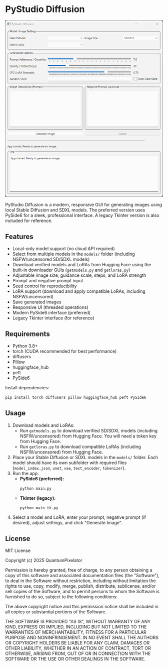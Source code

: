 
# PyStudio Diffusion

![Screenshot of PyStudio Diffusion](screenshot.png)

PyStudio Diffusion is a modern, responsive GUI for generating images using local Stable Diffusion and SDXL models. The preferred version uses PySide6 for a sleek, professional interface. A legacy Tkinter version is also included for reference.


## Features
- Local-only model support (no cloud API required)
- Select from multiple models in the `models/` folder (including NSFW/uncensored SD/SDXL models)
- Download verified models and LoRAs from Hugging Face using the built-in downloader GUIs (`getmodels.py` and `getloras.py`)
- Adjustable image size, guidance scale, steps, and LoRA strength
- Prompt and negative prompt input
- Seed control for reproducibility
- LoRA support (download and apply compatible LoRAs, including NSFW/uncensored)
- Save generated images
- Responsive UI (threaded operations)
- Modern PySide6 interface (preferred)
- Legacy Tkinter interface (for reference)


## Requirements
- Python 3.8+
- torch (CUDA recommended for best performance)
- diffusers
- Pillow
- huggingface_hub
- peft
- PySide6

Install dependencies:
```sh
pip install torch diffusers pillow huggingface_hub peft PySide6
```


## Usage
1. Download models and LoRAs:
    - Run `getmodels.py` to download verified SD/SDXL models (including NSFW/uncensored) from Hugging Face. You will need a token key from Hugging Face.
    - Run `getloras.py` to download compatible LoRAs (including NSFW/uncensored) from Hugging Face.
2. Place your Stable Diffusion or SDXL models in the `models/` folder. Each model should have its own subfolder with required files (`model_index.json`, `unet`, `vae`, `text_encoder`, `tokenizer`).
3. Run the app:
    - **PySide6 (preferred):**
       ```sh
       python main.py
       ```
    - **Tkinter (legacy):**
       ```sh
       python main_tk.py
       ```
4. Select a model and LoRA, enter your prompt, negative prompt (if desired), adjust settings, and click "Generate Image".

## License

MIT License

Copyright (c) 2025 QuantumPixelator

Permission is hereby granted, free of charge, to any person obtaining a copy
of this software and associated documentation files (the "Software"), to deal
in the Software without restriction, including without limitation the rights
to use, copy, modify, merge, publish, distribute, sublicense, and/or sell
copies of the Software, and to permit persons to whom the Software is
furnished to do so, subject to the following conditions:

The above copyright notice and this permission notice shall be included in all
copies or substantial portions of the Software.

THE SOFTWARE IS PROVIDED "AS IS", WITHOUT WARRANTY OF ANY KIND, EXPRESS OR
IMPLIED, INCLUDING BUT NOT LIMITED TO THE WARRANTIES OF MERCHANTABILITY,
FITNESS FOR A PARTICULAR PURPOSE AND NONINFRINGEMENT. IN NO EVENT SHALL THE
AUTHORS OR COPYRIGHT HOLDERS BE LIABLE FOR ANY CLAIM, DAMAGES OR OTHER
LIABILITY, WHETHER IN AN ACTION OF CONTRACT, TORT OR OTHERWISE, ARISING FROM,
OUT OF OR IN CONNECTION WITH THE SOFTWARE OR THE USE OR OTHER DEALINGS IN THE
SOFTWARE.
